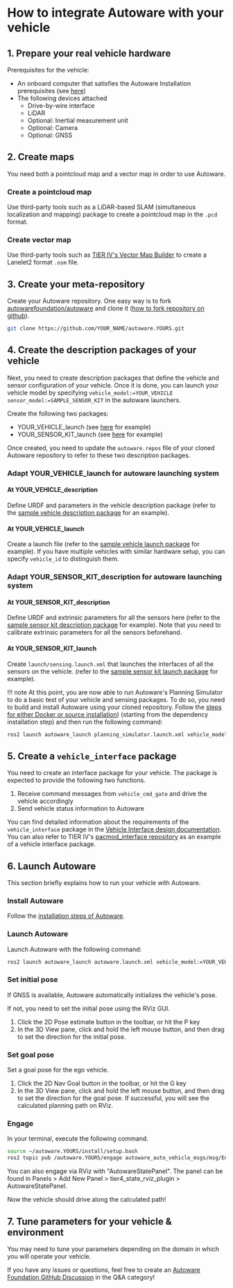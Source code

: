 # How to integrate Autoware with your vehicle

## 1. Prepare your real vehicle hardware

Prerequisites for the vehicle:

- An onboard computer that satisfies the Autoware Installation prerequisites (see [here](https://autowarefoundation.github.io/autoware-documentation/main/installation/autoware/source-installation/#prerequisites))
- The following devices attached
  - Drive-by-wire interface
  - LiDAR
  - Optional: Inertial measurement unit
  - Optional: Camera
  - Optional: GNSS

## 2. Create maps

You need both a pointcloud map and a vector map in order to use Autoware.

### Create a pointcloud map

Use third-party tools such as a LiDAR-based SLAM (simultaneous localization and mapping) package to create a pointcloud map in the `.pcd` format.

### Create vector map

Use third-party tools such as [TIER IV's Vector Map Builder](https://tools.tier4.jp/) to create a Lanelet2 format `.osm` file.

## 3. Create your meta-repository

Create your Autoware repository.
One easy way is to fork [autowarefoundation/autoware](https://github.com/autowarefoundation/autoware) and clone it ([how to fork repository on github](https://docs.github.com/en/get-started/quickstart/fork-a-repo)).

```bash
git clone https://github.com/YOUR_NAME/autoware.YOURS.git
```

## 4. Create the description packages of your vehicle

Next, you need to create description packages that define the vehicle and sensor configuration of your vehicle.
Once it is done, you can launch your vehicle model by specifying `vehicle_model:=YOUR_VEHICLE` `sensor_model:=SAMPLE_SENSOR_KIT` in the autoware launchers.

Create the following two packages:

- YOUR_VEHICLE_launch (see [here](https://github.com/autowarefoundation/sample_vehicle_launch) for example)
- YOUR_SENSOR_KIT_launch (see [here](https://github.com/autowarefoundation/sample_sensor_kit_launch) for example)

Once created, you need to update the `autoware.repos` file of your cloned Autoware repository to refer to these two description packages.

### Adapt YOUR_VEHICLE_launch for autoware launching system

#### At YOUR_VEHICLE_description

Define URDF and parameters in the vehicle description package (refer to the [sample vehicle description package](https://github.com/autowarefoundation/sample_vehicle_launch/tree/main/sample_vehicle_description) for an example).

#### At YOUR_VEHICLE_launch

Create a launch file (refer to the [sample vehicle launch package](https://github.com/autowarefoundation/sample_vehicle_launch/tree/main/sample_vehicle_launch) for example).
If you have multiple vehicles with similar hardware setup, you can specify `vehicle_id` to distinguish them.

### Adapt YOUR_SENSOR_KIT_description for autoware launching system

#### At YOUR_SENSOR_KIT_description

Define URDF and extrinsic parameters for all the sensors here (refer to the [sample sensor kit description package](https://github.com/autowarefoundation/sample_sensor_kit_launch/tree/main/sample_sensor_kit_description) for example).
Note that you need to calibrate extrinsic parameters for all the sensors beforehand.

#### At YOUR_SENSOR_KIT_launch

Create `launch/sensing.launch.xml` that launches the interfaces of all the sensors on the vehicle. (refer to the [sample sensor kit launch package](https://github.com/autowarefoundation/sample_sensor_kit_launch/tree/main/sample_sensor_kit_launch) for example).

!!! note
At this point, you are now able to run Autoware's Planning Simulator to do a basic test of your vehicle and sensing packages.
To do so, you need to build and install Autoware using your cloned repository. Follow the [steps for either Docker or source installation](https://autowarefoundation.github.io/autoware-documentation/main/installation/autoware/)) (starting from the dependency installation step) and then run the following command:

```bash
ros2 launch autoware_launch planning_simulator.launch.xml vehicle_model:=YOUR_VEHICLE sensor_kit:=YOUR_SENSOR_KIT map_path:=/PATH/TO/YOUR/MAP

```

## 5. Create a `vehicle_interface` package

You need to create an interface package for your vehicle.
The package is expected to provide the following two functions.

1. Receive command messages from `vehicle_cmd_gate` and drive the vehicle accordingly
2. Send vehicle status information to Autoware

You can find detailed information about the requirements of the `vehicle_interface` package in the [Vehicle Interface design documentation](https://autowarefoundation.github.io/autoware-documentation/main/design/autoware-interfaces/components/vehicle-interface/).
You can also refer to TIER IV's [pacmod_interface repository](https://github.com/tier4/pacmod_interface) as an example of a vehicle interface package.

## 6. Launch Autoware

This section briefly explains how to run your vehicle with Autoware.

### Install Autoware

Follow the [installation steps of Autoware](https://autowarefoundation.github.io/autoware-documentation/main/installation/autoware/).

### Launch Autoware

Launch Autoware with the following command:

```bash
ros2 launch autoware_launch autoware.launch.xml vehicle_model:=YOUR_VEHICLE sensor_kit:=YOUR_SENSOR_KIT map_path:=/PATH/TO/YOUR/MAP
```

### Set initial pose

If GNSS is available, Autoware automatically initializes the vehicle's pose.

If not, you need to set the initial pose using the RViz GUI.

1. Click the 2D Pose estimate button in the toolbar, or hit the P key
2. In the 3D View pane, click and hold the left mouse button, and then drag to set the direction for the initial pose.

### Set goal pose

Set a goal pose for the ego vehicle.

1. Click the 2D Nav Goal button in the toolbar, or hit the G key
2. In the 3D View pane, click and hold the left mouse button, and then drag to set the direction for the goal pose.
   If successful, you will see the calculated planning path on RViz.

### Engage

In your terminal, execute the following command.

```bash
source ~/autoware.YOURS/install/setup.bash
ros2 topic pub /autoware.YOURS/engage autoware_auto_vehicle_msgs/msg/Engage "engage: true" -1
```

You can also engage via RViz with "AutowareStatePanel".
The panel can be found in Panels > Add New Panel > tier4_state_rviz_plugin > AutowareStatePanel.

Now the vehicle should drive along the calculated path!

## 7. Tune parameters for your vehicle & environment

You may need to tune your parameters depending on the domain in which you will operate your vehicle.

If you have any issues or questions, feel free to create an [Autoware Foundation GitHub Discussion](https://github.com/orgs/autowarefoundation/discussions) in the Q&A category!
